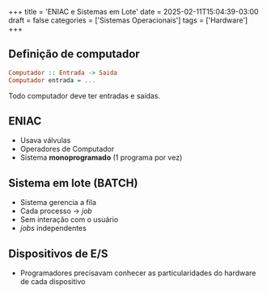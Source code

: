 +++
title = 'ENIAC e Sistemas em Lote'
date = 2025-02-11T15:04:39-03:00
draft = false
categories = ['Sistemas Operacionais']
tags = ['Hardware']
+++

## Definição de computador

```haskell
Computador :: Entrada -> Saida
Computador entrada = ...
```
Todo computador deve ter entradas e saídas.

## ENIAC

- Usava válvulas
- Operadores de Computador
- Sistema **monoprogramado** (1 programa por vez)

## Sistema em lote (BATCH)

- Sistema gerencia a fila
- Cada processo -> *job*
- Sem interação com o usuário
- *jobs* independentes

## Dispositivos de E/S

- Programadores precisavam conhecer as particularidades do hardware de cada dispositivo

